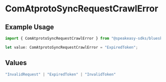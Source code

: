 # ComAtprotoSyncRequestCrawlError

## Example Usage

```typescript
import { ComAtprotoSyncRequestCrawlError } from "@speakeasy-sdks/bluesky/models/errors";

let value: ComAtprotoSyncRequestCrawlError = "ExpiredToken";
```

## Values

```typescript
"InvalidRequest" | "ExpiredToken" | "InvalidToken"
```